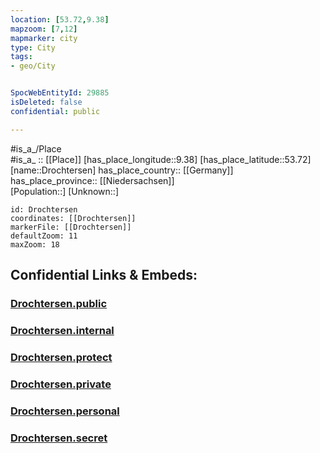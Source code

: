 ```yaml
---
location: [53.72,9.38] 
mapzoom: [7,12] 
mapmarker: city 
type: City
tags:
- geo/City


SpocWebEntityId: 29885
isDeleted: false
confidential: public

---
```

#is_a_/Place  
#is_a_ :: [[Place]] 
[has_place_longitude::9.38] 
[has_place_latitude::53.72] 
[name::Drochtersen] 
has_place_country:: [[Germany]]  
has_place_province:: [[Niedersachsen]]  
[Population::] 
[Unknown::] 


```leaflet
id: Drochtersen
coordinates: [[Drochtersen]] 
markerFile: [[Drochtersen]] 
defaultZoom: 11 
maxZoom: 18
```


## Confidential Links & Embeds: 

### [Drochtersen.public](/_public/\Earth\Continent\Europe\Europe~Central\Germany\Germany~West\Niedersachsen\counties~Niedersachsen\Stade\cities~StadeDrochtersen.public.md) 

### [Drochtersen.internal](/_internal/\Earth\Continent\Europe\Europe~Central\Germany\Germany~West\Niedersachsen\counties~Niedersachsen\Stade\cities~StadeDrochtersen.internal.md) 

### [Drochtersen.protect](/_protect/\Earth\Continent\Europe\Europe~Central\Germany\Germany~West\Niedersachsen\counties~Niedersachsen\Stade\cities~StadeDrochtersen.protect.md) 

### [Drochtersen.private](/_private/\Earth\Continent\Europe\Europe~Central\Germany\Germany~West\Niedersachsen\counties~Niedersachsen\Stade\cities~StadeDrochtersen.private.md) 

### [Drochtersen.personal](/_personal/\Earth\Continent\Europe\Europe~Central\Germany\Germany~West\Niedersachsen\counties~Niedersachsen\Stade\cities~StadeDrochtersen.personal.md) 

### [Drochtersen.secret](/_secret/\Earth\Continent\Europe\Europe~Central\Germany\Germany~West\Niedersachsen\counties~Niedersachsen\Stade\cities~StadeDrochtersen.secret.md)

